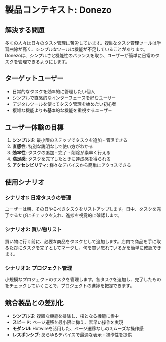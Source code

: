 # 製品コンテキスト: Donezo

## 解決する問題
多くの人々は日々のタスク管理に苦労しています。複雑なタスク管理ツールは学習曲線が高く、シンプルなツールは機能が不足していることがあります。Donezoは、シンプルさと機能性のバランスを取り、ユーザーが簡単に日常のタスクを管理できるようにします。

## ターゲットユーザー
- 日常的なタスクを効率的に管理したい個人
- シンプルで直感的なインターフェースを好むユーザー
- デジタルツールを使ってタスク管理を始めたい初心者
- 複雑な機能よりも基本的な機能を重視するユーザー

## ユーザー体験の目標
1. **シンプルさ**: 最小限のステップでタスクを追加・管理できる
2. **直感性**: 特別な説明なしで使い方がわかる
3. **効率性**: タスクの追加・完了・削除が素早く行える
4. **満足感**: タスクを完了したときに達成感を得られる
5. **アクセシビリティ**: 様々なデバイスから簡単にアクセスできる

## 使用シナリオ

### シナリオ1: 日常タスクの管理
ユーザーは朝、その日やるべきタスクをリストアップします。日中、タスクを完了するたびにチェックを入れ、進捗を視覚的に確認します。

### シナリオ2: 買い物リスト
買い物に行く前に、必要な商品をタスクとして追加します。店内で商品を手に取るたびにタスクを完了としてマークし、何を買い忘れているかを簡単に確認できます。

### シナリオ3: プロジェクト管理
小規模なプロジェクトのタスクを管理します。各タスクを追加し、完了したものをチェックしていくことで、プロジェクトの進捗を把握できます。

## 競合製品との差別化
- **シンプルさ**: 複雑な機能を排除し、核となる機能に集中
- **スピード**: ページ遷移を最小限に抑え、素早い操作を実現
- **モダンUI**: Hotwireを活用した、ページ遷移なしのスムーズな操作感
- **レスポンシブ**: あらゆるデバイスで最適な表示・操作性を提供
